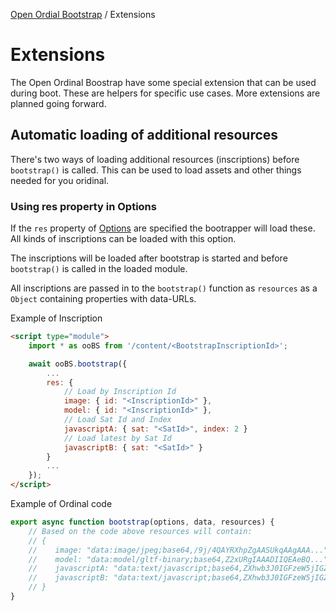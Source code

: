 [Open Ordial Bootstrap](../README.md) / Extensions

# Extensions

The Open Ordinal Boostrap have some special extension that can be used during boot. These are helpers for specific use cases. More extensions are planned going forward.

## Automatic loading of additional resources

There's two ways of loading additional resources (inscriptions) before `bootstrap()` is called. This can be used to load assets and other things needed for you oridinal.

### Using res property in Options

If the `res` property of [Options](../OOBS/classes/Options.md) are specified the bootrapper will load these. All kinds of inscriptions can be loaded with this option.

The inscriptions will be loaded after bootstrap is started and before `bootstrap()` is called in the loaded module.

All inscriptions are passed in to the `bootstrap()` function as `resources` as a `Object` containing properties with data-URLs.

Example of Inscription
```html
<script type="module">
    import * as ooBS from '/content/<BootstrapInscriptionId>';

    await ooBS.bootstrap({
        ...
        res: {
            // Load by Inscription Id
            image: { id: "<InscriptionId>" },
            model: { id: "<InscriptionId>" },
            // Load Sat Id and Index
            javascriptA: { sat: "<SatId>", index: 2 }
            // Load latest by Sat Id
            javascriptB: { sat: "<SatId>" }
        }
        ...
    });
</script>
```

Example of Ordinal code
```js
export async function bootstrap(options, data, resources) {
    // Based on the code above resources will contain:
    // {
    //    image: "data:image/jpeg;base64,/9j/4QAYRXhpZgAASUkqAAgAAA..."
    //    model: "data:model/gltf-binary;base64,Z2xURgIAAADIIQEAeBQ..."
    //    javascriptA: "data:text/javascript;base64,ZXhwb3J0IGFzeW5jIGZ1bm..."
    //    javascriptB: "data:text/javascript;base64,ZXhwb3J0IGFzeW5jIGZ1bm..."
    // }
}
```
